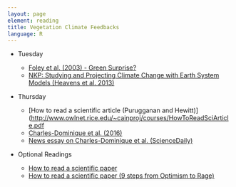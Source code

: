 ```yaml
---
layout: page
element: reading
title: Vegetation Climate Feedbacks
language: R
---
```


* Tuesday

  * [Foley et al. (2003) - Green Surprise?](https://esajournals.onlinelibrary.wiley.com/doi/full/10.1890/1540-9295%282003%29001%5B0038%3AGSHTEC%5D2.0.CO%3B2)
  * [NKP: Studying and Projecting Climate Change with Earth System Models (Heavens et al. 2013)](https://www.nature.com/scitable/knowledge/library/studying-and-projecting-climate-change-with-earth-103087065)

* Thursday

  * [How to read a scientific article (Purugganan and Hewitt)](http://www.owlnet.rice.edu/~cainproj/courses/HowToReadSciArticle.pdf
  * [Charles-Dominique et al. (2016)](https://www.pnas.org/content/113/38/E5572)
  * [News essay on Charles-Dominique et al. (ScienceDaily)](https://www.sciencedaily.com/releases/2016/09/160906103156.htm)

* Optional Readings

  * [How to read a scientific paper](https://www.theopennotebook.com/2018/11/06/how-to-read-a-scientific-paper/)
  * [How to read a scientific paper (9 steps from Optimism to Rage)](https://www.sciencemag.org/careers/2016/01/how-read-scientific-paper)
